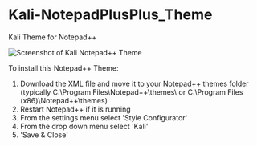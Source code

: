# Kali-NotepadPlusPlus_Theme
Kali Theme for Notepad++

<img src="http://2.bp.blogspot.com/-e6k2fivEwKI/VZp5bdhCjqI/AAAAAAAAcAc/faE_cRcSsI4/s1600/Kali-NotepadPlusPlus_Theme.jpg" alt="Screenshot of Kali Notepad++ Theme" />


To install this Notepad++ Theme:

1. Download the XML file and move it to your Notepad++ themes folder (typically C:\Program Files\Notepad++\themes\ or C:\Program Files (x86)\Notepad++\themes\)
2. Restart Notepad++ if it is running
3. From the settings menu select 'Style Configurator'
4. From the drop down menu select 'Kali'
5. 'Save & Close'
